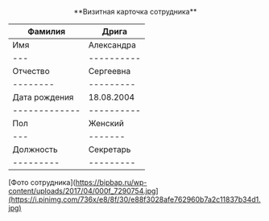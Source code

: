 <p align=center>**Визитная карточка сотрудника**</p>

|Фамилия|Дрига|
|-------|-----|
|Имя|Александра|
|---|----------|
|Отчество|Сергеевна|
|--------|---------|
|Дата рождения|18.08.2004|
|-------------|----------|
|Пол|Женский|
|---|-------|
|Должность|Секретарь|
|---------|---------|

[Фото сотрудника](https://bipbap.ru/wp-content/uploads/2017/04/000f_7290754.jpg](https://i.pinimg.com/736x/e8/8f/30/e88f3028afe762960b7a2c11837b34d1.jpg)
